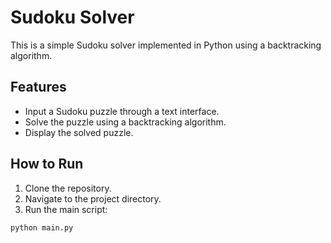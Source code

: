# Sudoku Solver

This is a simple Sudoku solver implemented in Python using a backtracking algorithm.

## Features

- Input a Sudoku puzzle through a text interface.
- Solve the puzzle using a backtracking algorithm.
- Display the solved puzzle.

## How to Run

1. Clone the repository.
2. Navigate to the project directory.
3. Run the main script:

```bash
python main.py
